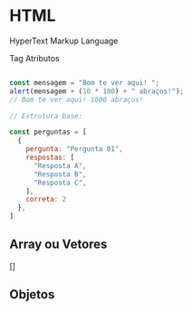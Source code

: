 # HTML
HyperText Markup Language

Tag
Atributos

```js

const mensagem = "Bom te ver aqui! ";
alert(mensagem + (10 * 100) + " abraços!");
// Bom te ver aqui! 1000 abraços!

// Estrutura base;

const perguntas = [
  {
    pergunta: "Pergunta 01",
    respostas: [
      "Resposta A",
      "Resposta B",
      "Resposta C",
    ],
    correta: 2
  },
]

```

## Array ou Vetores
[]

## Objetos